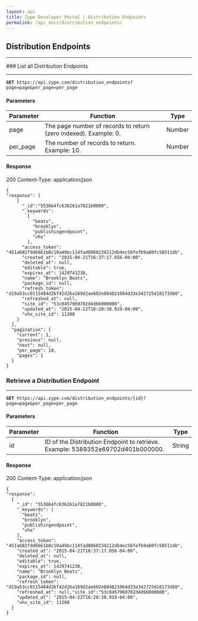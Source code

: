 ```yaml
---
layout: api
title: Zype Developer Portal | Distribution Endpoints
permalink: /api_docs/distribution_endpoints/
---
```


## Distribution Endpoints
<hr>
### List all Distribution Endpoints
<hr>
<pre><code><b>GET</b> https://api.zype.com/distribution_endpoints?page=page&per_page=per_page
</code></pre>

#### Parameters

Parameter | Function | Type
--------- | -------- | ----
page | The page number of records to return (zero indexed). Example: 0. | Number
per_page | The number of records to return. Example: 10. | Number

#### Response
200
Content-Type: application/json

<pre><code>{
"response": [
    {
      "_id":"5536b4fc636261a7821b0000",
      "_keywords":
        [
          "beats",
          "brooklyn",
          "publishingendpoint",
          "vhx"
        ],
      "access_token": "451a682f9d6661b8c10a49bc114fad8860234212db4ec56fefb9a80fc58511db",
      "created_at": "2015-04-21T16:37:17.056-04:00",
      "deleted_at": null,
      "editable": true,
      "expires_at": 1429741238,
      "name": "Brooklyn Beats",
      "package_id": null,
      "refresh_token": "d19a53cc0115484d2bf42d26a169d2ae602e884821064d33e342725d18173d60",
      "refreshed_at": null,
      "site_id": "53c0457969702d4d66000000",
      "updated_at": "2015-04-22T16:20:38.919-04:00",
      "vhx_site_id": 11208
    }
  ],
  "pagination": {
    "current": 1,
    "previous": null,
    "next": null,
    "per_page": 10,
    "pages": 1
  }
}
</code></pre>

### Retrieve a Distribution Endpoint
<hr>
<pre><code><b>GET</b> https://api.zype.com/distribution_endpoints/{id}?page=page&per_page=per_page
</code></pre>

#### Parameters

Parameter | Function | Type
--------- | -------- | ----
id | ID of the Distribution Endpoint to retrieve. Example: 5389352e69702d401b000000. | String


#### Response
200
Content-Type: application/json

<pre><code>{
"response":
  {
    "_id": "5536b4fc636261a7821b0000",
    "_keywords": [
      "beats",
      "brooklyn",
      "publishingendpoint",
      "vhx"
    ],
    "access_token": "451a682f9d6661b8c10a49bc114fad8860234212db4ec56fefb9a80fc58511db",
    "created_at": "2015-04-21T16:37:17.056-04:00",
    "deleted_at": null,
    "editable": true,
    "expires_at": 1429741238,
    "name": "Brooklyn Beats",
    "package_id": null,
    "refresh_token": "d19a53cc0115484d2bf42d26a169d2ae602e884821064d33e342725d18173d60",
    "refreshed_at": null,"site_id":"53c0457969702d4d66000000",
    "updated_at": "2015-04-22T16:20:38.919-04:00",
    "vhx_site_id": 11208
  }
}
